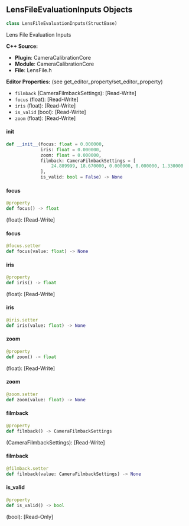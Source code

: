 ## LensFileEvaluationInputs Objects

```python
class LensFileEvaluationInputs(StructBase)
```

Lens File Evaluation Inputs

**C++ Source:**

- **Plugin**: CameraCalibrationCore
- **Module**: CameraCalibrationCore
- **File**: LensFile.h

**Editor Properties:** (see get_editor_property/set_editor_property)

- ``filmback`` (CameraFilmbackSettings):  [Read-Write]
- ``focus`` (float):  [Read-Write]
- ``iris`` (float):  [Read-Write]
- ``is_valid`` (bool):  [Read-Write]
- ``zoom`` (float):  [Read-Write]

<a id="unreal.LensFileEvaluationInputs.__init__"></a>

#### __init__

```python
def __init__(focus: float = 0.000000,
             iris: float = 0.000000,
             zoom: float = 0.000000,
             filmback: CameraFilmbackSettings = [
                 24.889999, 18.670000, 0.000000, 0.000000, 1.330000
             ],
             is_valid: bool = False) -> None
```

<a id="unreal.LensFileEvaluationInputs.focus"></a>

#### focus

```python
@property
def focus() -> float
```

(float):  [Read-Write]

<a id="unreal.LensFileEvaluationInputs.focus"></a>

#### focus

```python
@focus.setter
def focus(value: float) -> None
```

<a id="unreal.LensFileEvaluationInputs.iris"></a>

#### iris

```python
@property
def iris() -> float
```

(float):  [Read-Write]

<a id="unreal.LensFileEvaluationInputs.iris"></a>

#### iris

```python
@iris.setter
def iris(value: float) -> None
```

<a id="unreal.LensFileEvaluationInputs.zoom"></a>

#### zoom

```python
@property
def zoom() -> float
```

(float):  [Read-Write]

<a id="unreal.LensFileEvaluationInputs.zoom"></a>

#### zoom

```python
@zoom.setter
def zoom(value: float) -> None
```

<a id="unreal.LensFileEvaluationInputs.filmback"></a>

#### filmback

```python
@property
def filmback() -> CameraFilmbackSettings
```

(CameraFilmbackSettings):  [Read-Write]

<a id="unreal.LensFileEvaluationInputs.filmback"></a>

#### filmback

```python
@filmback.setter
def filmback(value: CameraFilmbackSettings) -> None
```

<a id="unreal.LensFileEvaluationInputs.is_valid"></a>

#### is_valid

```python
@property
def is_valid() -> bool
```

(bool):  [Read-Only]

<a id="unreal.SphericalDistortionParameters"></a>